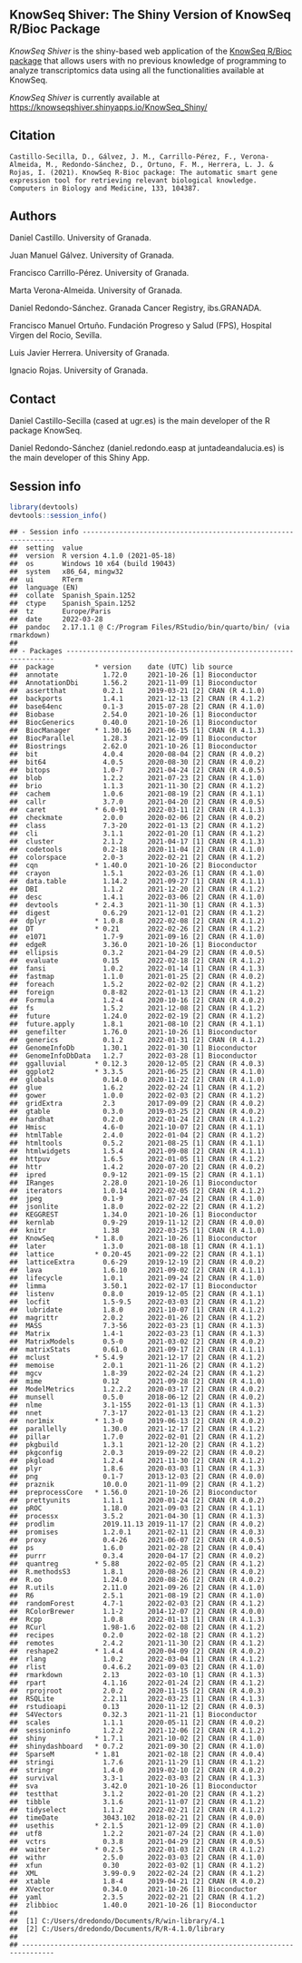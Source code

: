 ## KnowSeq Shiver: The Shiny Version of KnowSeq R/Bioc Package

*KnowSeq Shiver* is the shiny-based web application of the [KnowSeq
R/Bioc package](https://github.com/CasedUgr/KnowSeq) that allows users
with no previous knowledge of programming to analyze transcriptomics
data using all the functionalities available at KnowSeq.

*KnowSeq Shiver* is currently available at
<https://knowseqshiver.shinyapps.io/KnowSeq_Shiny/>

## Citation

    Castillo-Secilla, D., Gálvez, J. M., Carrillo-Pérez, F., Verona-Almeida, M., Redondo-Sánchez, D., Ortuno, F. M., Herrera, L. J. & Rojas, I. (2021). KnowSeq R-Bioc package: The automatic smart gene expression tool for retrieving relevant biological knowledge. Computers in Biology and Medicine, 133, 104387.

## Authors

Daniel Castillo. University of Granada.

Juan Manuel Gálvez. University of Granada.

Francisco Carrillo-Pérez. University of Granada.

Marta Verona-Almeida. University of Granada.

Daniel Redondo-Sánchez. Granada Cancer Registry, ibs.GRANADA.

Francisco Manuel Ortuño. Fundación Progreso y Salud (FPS), Hospital
Virgen del Rocio, Sevilla.

Luis Javier Herrera. University of Granada.

Ignacio Rojas. University of Granada.

## Contact

Daniel Castillo-Secilla (cased at ugr.es) is the main developer of the R
package KnowSeq.

Daniel Redondo-Sánchez (daniel.redondo.easp at juntadeandalucia.es) is
the main developer of this Shiny App.

## Session info

``` r
library(devtools)
devtools::session_info()
```

    ## - Session info ---------------------------------------------------------------
    ##  setting  value
    ##  version  R version 4.1.0 (2021-05-18)
    ##  os       Windows 10 x64 (build 19043)
    ##  system   x86_64, mingw32
    ##  ui       RTerm
    ##  language (EN)
    ##  collate  Spanish_Spain.1252
    ##  ctype    Spanish_Spain.1252
    ##  tz       Europe/Paris
    ##  date     2022-03-28
    ##  pandoc   2.17.1.1 @ C:/Program Files/RStudio/bin/quarto/bin/ (via rmarkdown)
    ## 
    ## - Packages -------------------------------------------------------------------
    ##  package          * version    date (UTC) lib source
    ##  annotate           1.72.0     2021-10-26 [1] Bioconductor
    ##  AnnotationDbi      1.56.2     2021-11-09 [1] Bioconductor
    ##  assertthat         0.2.1      2019-03-21 [2] CRAN (R 4.1.0)
    ##  backports          1.4.1      2021-12-13 [2] CRAN (R 4.1.2)
    ##  base64enc          0.1-3      2015-07-28 [2] CRAN (R 4.1.0)
    ##  Biobase            2.54.0     2021-10-26 [1] Bioconductor
    ##  BiocGenerics       0.40.0     2021-10-26 [1] Bioconductor
    ##  BiocManager      * 1.30.16    2021-06-15 [1] CRAN (R 4.1.3)
    ##  BiocParallel       1.28.3     2021-12-09 [1] Bioconductor
    ##  Biostrings         2.62.0     2021-10-26 [1] Bioconductor
    ##  bit                4.0.4      2020-08-04 [2] CRAN (R 4.0.2)
    ##  bit64              4.0.5      2020-08-30 [2] CRAN (R 4.0.2)
    ##  bitops             1.0-7      2021-04-24 [2] CRAN (R 4.0.5)
    ##  blob               1.2.2      2021-07-23 [2] CRAN (R 4.1.0)
    ##  brio               1.1.3      2021-11-30 [2] CRAN (R 4.1.2)
    ##  cachem             1.0.6      2021-08-19 [2] CRAN (R 4.1.1)
    ##  callr              3.7.0      2021-04-20 [2] CRAN (R 4.0.5)
    ##  caret            * 6.0-91     2022-03-11 [2] CRAN (R 4.1.3)
    ##  checkmate          2.0.0      2020-02-06 [2] CRAN (R 4.0.2)
    ##  class              7.3-20     2022-01-13 [2] CRAN (R 4.1.2)
    ##  cli                3.1.1      2022-01-20 [1] CRAN (R 4.1.2)
    ##  cluster            2.1.2      2021-04-17 [1] CRAN (R 4.1.3)
    ##  codetools          0.2-18     2020-11-04 [2] CRAN (R 4.1.0)
    ##  colorspace         2.0-3      2022-02-21 [2] CRAN (R 4.1.2)
    ##  cqn              * 1.40.0     2021-10-26 [2] Bioconductor
    ##  crayon             1.5.1      2022-03-26 [1] CRAN (R 4.1.0)
    ##  data.table         1.14.2     2021-09-27 [1] CRAN (R 4.1.1)
    ##  DBI                1.1.2      2021-12-20 [2] CRAN (R 4.1.2)
    ##  desc               1.4.1      2022-03-06 [2] CRAN (R 4.1.0)
    ##  devtools         * 2.4.3      2021-11-30 [1] CRAN (R 4.1.3)
    ##  digest             0.6.29     2021-12-01 [2] CRAN (R 4.1.2)
    ##  dplyr            * 1.0.8      2022-02-08 [2] CRAN (R 4.1.2)
    ##  DT               * 0.21       2022-02-26 [2] CRAN (R 4.1.2)
    ##  e1071              1.7-9      2021-09-16 [2] CRAN (R 4.1.0)
    ##  edgeR              3.36.0     2021-10-26 [1] Bioconductor
    ##  ellipsis           0.3.2      2021-04-29 [2] CRAN (R 4.0.5)
    ##  evaluate           0.15       2022-02-18 [2] CRAN (R 4.1.2)
    ##  fansi              1.0.2      2022-01-14 [1] CRAN (R 4.1.3)
    ##  fastmap            1.1.0      2021-01-25 [2] CRAN (R 4.0.2)
    ##  foreach            1.5.2      2022-02-02 [2] CRAN (R 4.1.2)
    ##  foreign            0.8-82     2022-01-13 [2] CRAN (R 4.1.2)
    ##  Formula            1.2-4      2020-10-16 [2] CRAN (R 4.0.2)
    ##  fs                 1.5.2      2021-12-08 [2] CRAN (R 4.1.2)
    ##  future             1.24.0     2022-02-19 [2] CRAN (R 4.1.2)
    ##  future.apply       1.8.1      2021-08-10 [2] CRAN (R 4.1.1)
    ##  genefilter         1.76.0     2021-10-26 [1] Bioconductor
    ##  generics           0.1.2      2022-01-31 [2] CRAN (R 4.1.2)
    ##  GenomeInfoDb       1.30.1     2022-01-30 [1] Bioconductor
    ##  GenomeInfoDbData   1.2.7      2022-03-28 [1] Bioconductor
    ##  ggalluvial       * 0.12.3     2020-12-05 [2] CRAN (R 4.0.3)
    ##  ggplot2          * 3.3.5      2021-06-25 [2] CRAN (R 4.1.0)
    ##  globals            0.14.0     2020-11-22 [2] CRAN (R 4.1.0)
    ##  glue               1.6.2      2022-02-24 [1] CRAN (R 4.1.2)
    ##  gower              1.0.0      2022-02-03 [2] CRAN (R 4.1.2)
    ##  gridExtra          2.3        2017-09-09 [2] CRAN (R 4.0.2)
    ##  gtable             0.3.0      2019-03-25 [2] CRAN (R 4.0.2)
    ##  hardhat            0.2.0      2022-01-24 [2] CRAN (R 4.1.2)
    ##  Hmisc              4.6-0      2021-10-07 [2] CRAN (R 4.1.1)
    ##  htmlTable          2.4.0      2022-01-04 [2] CRAN (R 4.1.2)
    ##  htmltools          0.5.2      2021-08-25 [1] CRAN (R 4.1.1)
    ##  htmlwidgets        1.5.4      2021-09-08 [2] CRAN (R 4.1.1)
    ##  httpuv             1.6.5      2022-01-05 [1] CRAN (R 4.1.2)
    ##  httr               1.4.2      2020-07-20 [2] CRAN (R 4.0.2)
    ##  ipred              0.9-12     2021-09-15 [2] CRAN (R 4.1.1)
    ##  IRanges            2.28.0     2021-10-26 [1] Bioconductor
    ##  iterators          1.0.14     2022-02-05 [2] CRAN (R 4.1.2)
    ##  jpeg               0.1-9      2021-07-24 [2] CRAN (R 4.1.0)
    ##  jsonlite           1.8.0      2022-02-22 [2] CRAN (R 4.1.2)
    ##  KEGGREST           1.34.0     2021-10-26 [1] Bioconductor
    ##  kernlab            0.9-29     2019-11-12 [2] CRAN (R 4.0.0)
    ##  knitr              1.38       2022-03-25 [1] CRAN (R 4.1.0)
    ##  KnowSeq          * 1.8.0      2021-10-26 [1] Bioconductor
    ##  later              1.3.0      2021-08-18 [1] CRAN (R 4.1.1)
    ##  lattice          * 0.20-45    2021-09-22 [2] CRAN (R 4.1.1)
    ##  latticeExtra       0.6-29     2019-12-19 [2] CRAN (R 4.0.2)
    ##  lava               1.6.10     2021-09-02 [2] CRAN (R 4.1.1)
    ##  lifecycle          1.0.1      2021-09-24 [2] CRAN (R 4.1.0)
    ##  limma              3.50.1     2022-02-17 [1] Bioconductor
    ##  listenv            0.8.0      2019-12-05 [2] CRAN (R 4.1.1)
    ##  locfit             1.5-9.5    2022-03-03 [2] CRAN (R 4.1.2)
    ##  lubridate          1.8.0      2021-10-07 [1] CRAN (R 4.1.2)
    ##  magrittr           2.0.2      2022-01-26 [2] CRAN (R 4.1.2)
    ##  MASS               7.3-56     2022-03-23 [1] CRAN (R 4.1.3)
    ##  Matrix             1.4-1      2022-03-23 [1] CRAN (R 4.1.3)
    ##  MatrixModels       0.5-0      2021-03-02 [2] CRAN (R 4.0.2)
    ##  matrixStats        0.61.0     2021-09-17 [2] CRAN (R 4.1.1)
    ##  mclust           * 5.4.9      2021-12-17 [2] CRAN (R 4.1.2)
    ##  memoise            2.0.1      2021-11-26 [2] CRAN (R 4.1.2)
    ##  mgcv               1.8-39     2022-02-24 [2] CRAN (R 4.1.2)
    ##  mime               0.12       2021-09-28 [2] CRAN (R 4.1.0)
    ##  ModelMetrics       1.2.2.2    2020-03-17 [2] CRAN (R 4.0.2)
    ##  munsell            0.5.0      2018-06-12 [2] CRAN (R 4.0.2)
    ##  nlme               3.1-155    2022-01-13 [1] CRAN (R 4.1.3)
    ##  nnet               7.3-17     2022-01-13 [2] CRAN (R 4.1.2)
    ##  nor1mix          * 1.3-0      2019-06-13 [2] CRAN (R 4.0.2)
    ##  parallelly         1.30.0     2021-12-17 [2] CRAN (R 4.1.2)
    ##  pillar             1.7.0      2022-02-01 [2] CRAN (R 4.1.2)
    ##  pkgbuild           1.3.1      2021-12-20 [2] CRAN (R 4.1.2)
    ##  pkgconfig          2.0.3      2019-09-22 [2] CRAN (R 4.0.2)
    ##  pkgload            1.2.4      2021-11-30 [2] CRAN (R 4.1.2)
    ##  plyr               1.8.6      2020-03-03 [1] CRAN (R 4.1.3)
    ##  png                0.1-7      2013-12-03 [2] CRAN (R 4.0.0)
    ##  praznik            10.0.0     2021-11-09 [2] CRAN (R 4.1.2)
    ##  preprocessCore   * 1.56.0     2021-10-26 [2] Bioconductor
    ##  prettyunits        1.1.1      2020-01-24 [2] CRAN (R 4.0.2)
    ##  pROC               1.18.0     2021-09-03 [2] CRAN (R 4.1.1)
    ##  processx           3.5.2      2021-04-30 [1] CRAN (R 4.1.3)
    ##  prodlim            2019.11.13 2019-11-17 [2] CRAN (R 4.0.2)
    ##  promises           1.2.0.1    2021-02-11 [2] CRAN (R 4.0.3)
    ##  proxy              0.4-26     2021-06-07 [2] CRAN (R 4.0.5)
    ##  ps                 1.6.0      2021-02-28 [2] CRAN (R 4.0.4)
    ##  purrr              0.3.4      2020-04-17 [2] CRAN (R 4.0.2)
    ##  quantreg         * 5.88       2022-02-05 [2] CRAN (R 4.1.2)
    ##  R.methodsS3        1.8.1      2020-08-26 [2] CRAN (R 4.0.2)
    ##  R.oo               1.24.0     2020-08-26 [2] CRAN (R 4.0.2)
    ##  R.utils            2.11.0     2021-09-26 [2] CRAN (R 4.1.0)
    ##  R6                 2.5.1      2021-08-19 [2] CRAN (R 4.1.0)
    ##  randomForest       4.7-1      2022-02-03 [2] CRAN (R 4.1.2)
    ##  RColorBrewer       1.1-2      2014-12-07 [2] CRAN (R 4.0.0)
    ##  Rcpp               1.0.8      2022-01-13 [1] CRAN (R 4.1.3)
    ##  RCurl              1.98-1.6   2022-02-08 [2] CRAN (R 4.1.2)
    ##  recipes            0.2.0      2022-02-18 [2] CRAN (R 4.1.2)
    ##  remotes            2.4.2      2021-11-30 [2] CRAN (R 4.1.2)
    ##  reshape2         * 1.4.4      2020-04-09 [2] CRAN (R 4.0.2)
    ##  rlang              1.0.2      2022-03-04 [1] CRAN (R 4.1.2)
    ##  rlist              0.4.6.2    2021-09-03 [2] CRAN (R 4.1.0)
    ##  rmarkdown          2.13       2022-03-10 [1] CRAN (R 4.1.3)
    ##  rpart              4.1.16     2022-01-24 [2] CRAN (R 4.1.2)
    ##  rprojroot          2.0.2      2020-11-15 [2] CRAN (R 4.0.3)
    ##  RSQLite            2.2.11     2022-03-23 [1] CRAN (R 4.1.3)
    ##  rstudioapi         0.13       2020-11-12 [2] CRAN (R 4.0.3)
    ##  S4Vectors          0.32.3     2021-11-21 [1] Bioconductor
    ##  scales             1.1.1      2020-05-11 [2] CRAN (R 4.0.2)
    ##  sessioninfo        1.2.2      2021-12-06 [2] CRAN (R 4.1.2)
    ##  shiny            * 1.7.1      2021-10-02 [2] CRAN (R 4.1.0)
    ##  shinydashboard   * 0.7.2      2021-09-30 [2] CRAN (R 4.1.0)
    ##  SparseM          * 1.81       2021-02-18 [2] CRAN (R 4.0.4)
    ##  stringi            1.7.6      2021-11-29 [1] CRAN (R 4.1.2)
    ##  stringr            1.4.0      2019-02-10 [2] CRAN (R 4.0.2)
    ##  survival           3.3-1      2022-03-03 [2] CRAN (R 4.1.3)
    ##  sva                3.42.0     2021-10-26 [1] Bioconductor
    ##  testthat           3.1.2      2022-01-20 [2] CRAN (R 4.1.2)
    ##  tibble             3.1.6      2021-11-07 [2] CRAN (R 4.1.2)
    ##  tidyselect         1.1.2      2022-02-21 [2] CRAN (R 4.1.2)
    ##  timeDate           3043.102   2018-02-21 [2] CRAN (R 4.0.0)
    ##  usethis          * 2.1.5      2021-12-09 [2] CRAN (R 4.1.0)
    ##  utf8               1.2.2      2021-07-24 [2] CRAN (R 4.1.0)
    ##  vctrs              0.3.8      2021-04-29 [2] CRAN (R 4.0.5)
    ##  waiter           * 0.2.5      2022-01-03 [2] CRAN (R 4.1.2)
    ##  withr              2.5.0      2022-03-03 [2] CRAN (R 4.1.0)
    ##  xfun               0.30       2022-03-02 [1] CRAN (R 4.1.2)
    ##  XML                3.99-0.9   2022-02-24 [2] CRAN (R 4.1.2)
    ##  xtable             1.8-4      2019-04-21 [2] CRAN (R 4.0.2)
    ##  XVector            0.34.0     2021-10-26 [1] Bioconductor
    ##  yaml               2.3.5      2022-02-21 [2] CRAN (R 4.1.2)
    ##  zlibbioc           1.40.0     2021-10-26 [1] Bioconductor
    ## 
    ##  [1] C:/Users/dredondo/Documents/R/win-library/4.1
    ##  [2] C:/Users/dredondo/Documents/R/R-4.1.0/library
    ## 
    ## ------------------------------------------------------------------------------
